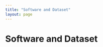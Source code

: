 ```yaml
---
title: "Software and Dataset"
layout: page
---
```


# Software and Dataset

<!-- Add your content here -->

